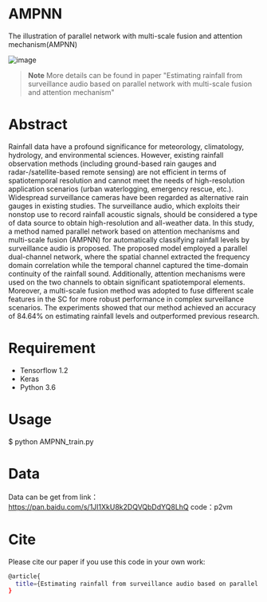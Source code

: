 # AMPNN
The illustration of parallel network with multi-scale fusion and attention mechanism(AMPNN) 

![image](https://user-images.githubusercontent.com/39267242/178009061-10396d1a-c3ee-481c-babe-d1dfc91eb3f3.png)


> **Note**
> More details can be found in paper "Estimating rainfall from surveillance audio based on parallel network with multi-scale fusion and attention mechanism"

# Abstract
Rainfall data have a profound significance for meteorology, climatology, hydrology, and environmental sciences. However, existing rainfall observation methods (including ground-based rain gauges and radar-/satellite-based remote sensing) are not efficient in terms of spatiotemporal resolution and cannot meet the needs of high-resolution application scenarios (urban waterlogging, emergency rescue, etc.). Widespread surveillance cameras have been regarded as alternative rain gauges in existing studies. The surveillance audio, which exploits their nonstop use to record rainfall acoustic signals, should be considered a type of data source to obtain high-resolution and all-weather data. In this study, a method named parallel network based on attention mechanisms and multi-scale fusion (AMPNN) for automatically classifying rainfall levels by surveillance audio is proposed. The proposed model employed a parallel dual-channel network, where the spatial channel extracted the frequency domain correlation while the temporal channel captured the time-domain continuity of the rainfall sound. Additionally, attention mechanisms were used on the two channels to obtain significant spatiotemporal elements. Moreover, a multi-scale fusion method was adopted to fuse different scale features in the SC for more robust performance in complex surveillance scenarios. The experiments showed that our method achieved an accuracy of 84.64% on estimating rainfall levels and outperformed previous research.

# Requirement
* Tensorflow 1.2 
* Keras
* Python 3.6

# Usage
$ python AMPNN_train.py

# Data
Data can be get from 
link：https://pan.baidu.com/s/1JI1XkU8k2DQVQbDdYQ8LhQ 
code：p2vm

# Cite
Please cite our paper if you use this code in your own work:

```bash
@article{
  title={Estimating rainfall from surveillance audio based on parallel network with multi-scale fusion and attention mechanism},
}
```




